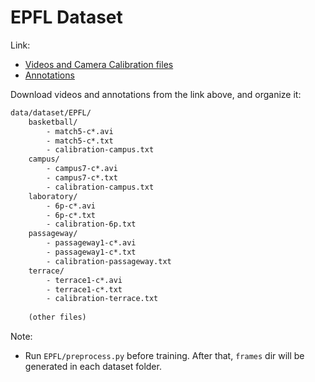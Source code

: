 # EPFL Dataset
Link:
- [Videos and Camera Calibration files](https://www.epfl.ch/labs/cvlab/data/data-pom-index-php/)
- [Annotations](https://bitbucket.org/merayxu/multiview-object-tracking-dataset/src/master/EPFL/)

Download videos and annotations from the link above, and organize it:
```txt
data/dataset/EPFL/
    basketball/
        - match5-c*.avi
        - match5-c*.txt
        - calibration-campus.txt
    campus/
        - campus7-c*.avi
        - campus7-c*.txt
        - calibration-campus.txt
    laboratory/
        - 6p-c*.avi
        - 6p-c*.txt
        - calibration-6p.txt
    passageway/
        - passageway1-c*.avi
        - passageway1-c*.txt
        - calibration-passageway.txt
    terrace/
        - terrace1-c*.avi
        - terrace1-c*.txt
        - calibration-terrace.txt
    
    (other files)
```

Note:
- Run `EPFL/preprocess.py` before training. After that, `frames` dir will be generated in each dataset folder.